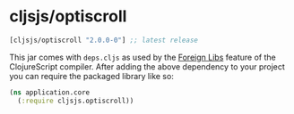 # cljsjs/optiscroll

[](dependency)
```clojure
[cljsjs/optiscroll "2.0.0-0"] ;; latest release
```
[](/dependency)

This jar comes with `deps.cljs` as used by the [Foreign Libs][flibs] feature
of the ClojureScript compiler. After adding the above dependency to your project
you can require the packaged library like so:

```clojure
(ns application.core
  (:require cljsjs.optiscroll))
```

[flibs]: https://github.com/clojure/clojurescript/wiki/Packaging-Foreign-Dependencies
